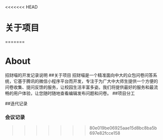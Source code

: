 <<<<<<< HEAD
# 关于项目


=======
# About
招财喵的开发记录说明
##关于项目
招财喵是一个精准面向中大的众包问卷问答系统，它基于腾讯的微信小程序平台而开发，专注于为广大中大师生提供一个方便的问卷收集、提问反馈的服务，让校园生活丰富多姿。我们将提供最好的服务和最流畅的用户体验，让您随时随地查看编辑发布问题和问卷。
##项目分工

##迭代记录
### 会议记录
>>>>>>> 80e019be06925aae15d8bc8ba5b697e82fcce158

